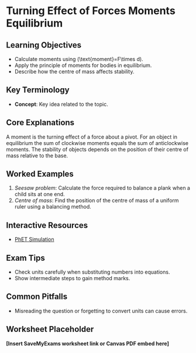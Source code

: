 # Turning Effect of Forces Moments Equilibrium

## Learning Objectives
- Calculate moments using \(\text{moment}=F\times d\).
- Apply the principle of moments for bodies in equilibrium.
- Describe how the centre of mass affects stability.

## Key Terminology
- **Concept**: Key idea related to the topic.

## Core Explanations
A moment is the turning effect of a force about a pivot. For an object in equilibrium the sum of clockwise moments equals the sum of anticlockwise moments. The stability of objects depends on the position of their centre of mass relative to the base.

## Worked Examples
1. *Seesaw problem*: Calculate the force required to balance a plank when a child sits at one end.
2. *Centre of mass*: Find the position of the centre of mass of a uniform ruler using a balancing method.

## Interactive Resources
- [PhET Simulation](https://phet.colorado.edu/)

## Exam Tips
- Check units carefully when substituting numbers into equations.
- Show intermediate steps to gain method marks.

## Common Pitfalls
- Misreading the question or forgetting to convert units can cause errors.

## Worksheet Placeholder
**[Insert SaveMyExams worksheet link or Canvas PDF embed here]**
